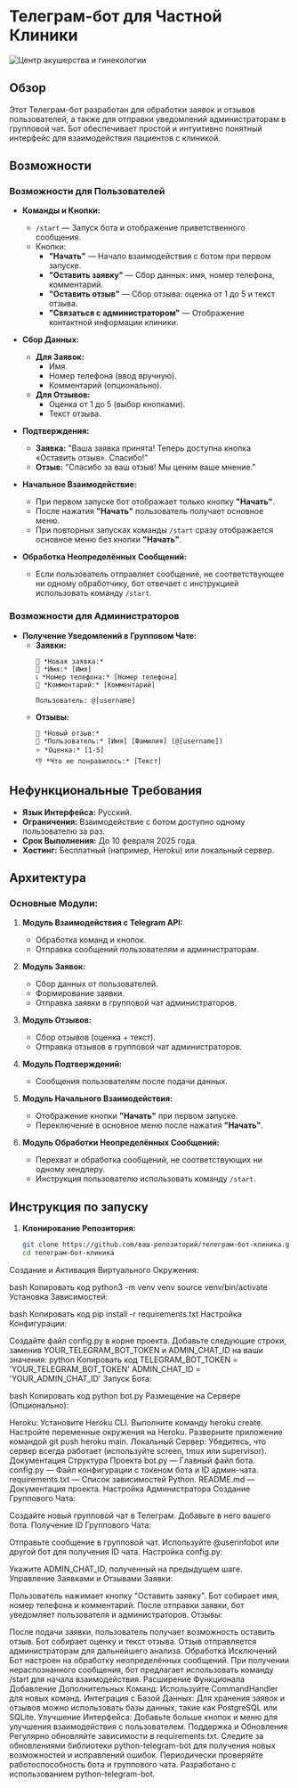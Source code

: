 # Телеграм-бот для Частной Клиники

![Центр акушерства и гинекологии](assets/image.png)

## Обзор

Этот Телеграм-бот разработан для обработки заявок и отзывов пользователей, а также для отправки уведомлений администраторам в групповой чат. Бот обеспечивает простой и интуитивно понятный интерфейс для взаимодействия пациентов с клиникой.

## Возможности

### Возможности для Пользователей

- **Команды и Кнопки:**
  - `/start` — Запуск бота и отображение приветственного сообщения.
  - Кнопки:
    - **"Начать"** — Начало взаимодействия с ботом при первом запуске.
    - **"Оставить заявку"** — Сбор данных: имя, номер телефона, комментарий.
    - **"Оставить отзыв"** — Сбор отзыва: оценка от 1 до 5 и текст отзыва.
    - **"Связаться с администратором"** — Отображение контактной информации клиники.

- **Сбор Данных:**
  - **Для Заявок:**
    - Имя.
    - Номер телефона (ввод вручную).
    - Комментарий (опционально).
  - **Для Отзывов:**
    - Оценка от 1 до 5 (выбор кнопками).
    - Текст отзыва.

- **Подтверждения:**
  - **Заявка:** "Ваша заявка принята! Теперь доступна кнопка «Оставить отзыв». Спасибо!"
  - **Отзыв:** "Спасибо за ваш отзыв! Мы ценим ваше мнение."

- **Начальное Взаимодействие:**
  - При первом запуске бот отображает только кнопку **"Начать"**.
  - После нажатия **"Начать"** пользователь получает основное меню.
  - При повторных запусках команды `/start` сразу отображается основное меню без кнопки **"Начать"**.

- **Обработка Неопределённых Сообщений:**
  - Если пользователь отправляет сообщение, не соответствующее ни одному обработчику, бот отвечает с инструкцией использовать команду `/start`.

### Возможности для Администраторов

- **Получение Уведомлений в Групповом Чате:**
  - **Заявки:**
    ```
    📝 *Новая заявка:*
    👤 *Имя:* [Имя]
    📞 *Номер телефона:* [Номер телефона]
    💬 *Комментарий:* [Комментарий]
    
    Пользователь: @[username]
    ```
  - **Отзывы:**
    ```
    📝 *Новый отзыв:*
    👤 *Пользователь:* [Имя] [Фамилия] (@[username])
    ⭐ *Оценка:* [1-5]
    👎 *Что не понравилось:* [Текст]
    ```

## Нефункциональные Требования

- **Язык Интерфейса:** Русский.
- **Ограничения:** Взаимодействие с ботом доступно одному пользователю за раз.
- **Срок Выполнения:** До 10 февраля 2025 года.
- **Хостинг:** Бесплатный (например, Heroku) или локальный сервер.

## Архитектура

### Основные Модули:

1. **Модуль Взаимодействия с Telegram API:**
   - Обработка команд и кнопок.
   - Отправка сообщений пользователям и администраторам.

2. **Модуль Заявок:**
   - Сбор данных от пользователей.
   - Формирование заявки.
   - Отправка заявки в групповой чат администраторов.

3. **Модуль Отзывов:**
   - Сбор отзывов (оценка + текст).
   - Отправка отзывов в групповой чат администраторов.

4. **Модуль Подтверждений:**
   - Сообщения пользователям после подачи данных.

5. **Модуль Начального Взаимодействия:**
   - Отображение кнопки **"Начать"** при первом запуске.
   - Переключение в основное меню после нажатия **"Начать"**.

6. **Модуль Обработки Неопределённых Сообщений:**
   - Перехват и обработка сообщений, не соответствующих ни одному хендлеру.
   - Инструкция пользователю использовать команду `/start`.

## Инструкция по запуску

1. **Клонирование Репозитория:**
   ```bash
   git clone https://github.com/ваш-репозиторий/телеграм-бот-клиника.git
   cd телеграм-бот-клиника
Создание и Активация Виртуального Окружения:

bash
Копировать код
python3 -m venv venv
source venv/bin/activate
Установка Зависимостей:

bash
Копировать код
pip install -r requirements.txt
Настройка Конфигурации:

Создайте файл config.py в корне проекта.
Добавьте следующие строки, заменив YOUR_TELEGRAM_BOT_TOKEN и ADMIN_CHAT_ID на ваши значения:
python
Копировать код
TELEGRAM_BOT_TOKEN = 'YOUR_TELEGRAM_BOT_TOKEN'
ADMIN_CHAT_ID = 'YOUR_ADMIN_CHAT_ID'
Запуск Бота:

bash
Копировать код
python bot.py
Размещение на Сервере (Опционально):

Heroku:
Установите Heroku CLI.
Выполните команду heroku create.
Настройте переменные окружения на Heroku.
Разверните приложение командой git push heroku main.
Локальный Сервер:
Убедитесь, что сервер всегда работает (используйте screen, tmux или supervisor).
Документация
Структура Проекта
bot.py — Главный файл бота.
config.py — Файл конфигурации с токеном бота и ID админ-чата.
requirements.txt — Список зависимостей Python.
README.md — Документация проекта.
Настройка Администратора
Создание Группового Чата:

Создайте новый групповой чат в Телеграм.
Добавьте в него вашего бота.
Получение ID Группового Чата:

Отправьте сообщение в групповой чат.
Используйте @userinfobot или другой бот для получения ID чата.
Настройка config.py:

Укажите ADMIN_CHAT_ID, полученный на предыдущем шаге.
Управление Заявками и Отзывами
Заявки:

Пользователь нажимает кнопку "Оставить заявку".
Бот собирает имя, номер телефона и комментарий.
После отправки заявки, бот уведомляет пользователя и администраторов.
Отзывы:

После подачи заявки, пользователь получает возможность оставить отзыв.
Бот собирает оценку и текст отзыва.
Отзыв отправляется администраторам для дальнейшего анализа.
Обработка Исключений
Бот настроен на обработку неопределённых сообщений.
При получении нераспознанного сообщения, бот предлагает использовать команду /start для начала взаимодействия.
Расширение Функционала
Добавление Дополнительных Команд:
Используйте CommandHandler для новых команд.
Интеграция с Базой Данных:
Для хранения заявок и отзывов можно использовать базы данных, такие как PostgreSQL или SQLite.
Улучшение Интерфейса:
Добавьте больше кнопок и меню для улучшения взаимодействия с пользователем.
Поддержка и Обновления
Регулярно обновляйте зависимости в requirements.txt.
Следите за обновлениями библиотеки python-telegram-bot для получения новых возможностей и исправлений ошибок.
Периодически проверяйте работоспособность бота и группового чата.
Разработано с использованием python-telegram-bot.
